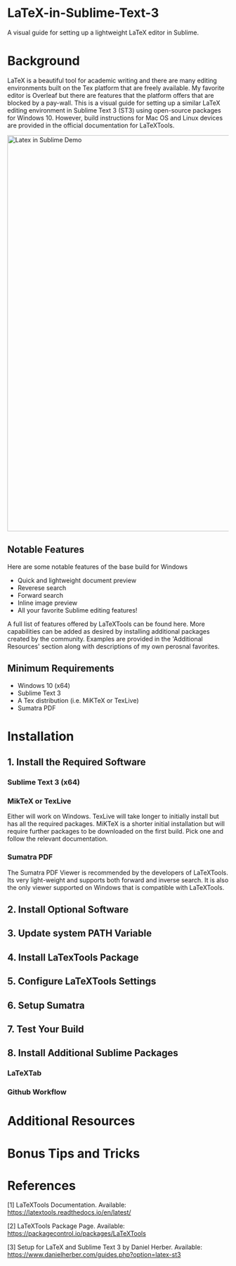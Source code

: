 # LaTeX-in-Sublime-Text-3
A visual guide for setting up a lightweight LaTeX editor in Sublime.

# Background
LaTeX is a beautiful tool for academic writing and there are many editing environments built on the Tex platform that are freely available. My favorite editor is Overleaf but there are features that the platform offers that are blocked by a pay-wall. This is a visual guide for setting up a similar LaTeX editing environment in Sublime Text 3 (ST3) using open-source packages for Windows 10. However, build instructions for Mac OS and Linux devices are provided in the official documentation for LaTeXTools.

<img src="images/LatexinSublimeDemo.gif" alt="Latex in Sublime Demo" style="width: 900px;"/>

## Notable Features
Here are some notable features of the base build for Windows

- Quick and lightweight document preview
- Reverese search
- Forward search
- Inline image preview
- All your favorite Sublime editing features!

A full list of features offered by LaTeXTools can be found here. More capabilities can be added as desired by installing additional packages created by the community. Examples are provided in the 'Additional Resources' section along with descriptions of my own perosnal favorites.

## Minimum Requirements
- Windows 10 (x64)
- Sublime Text 3
- A Tex distribution (i.e. MiKTeX or TexLive)
- Sumatra PDF

# Installation

## 1. Install the Required Software
### Sublime Text 3 (x64)
### MikTeX or TexLive
Either will work on Windows. TexLive will take longer to initially install but has all the required packages. MiKTeX is a shorter initial installation but will require further packages to be downloaded on the first build. Pick one and follow the relevant documentation.
### Sumatra PDF
The Sumatra PDF Viewer is recommended by the developers of LaTeXTools. Its very light-weight and supports both forward and inverse search. It is also the only viewer supported on Windows that is compatible with LaTeXTools.


## 2. Install Optional Software
## 3. Update system PATH Variable
## 4. Install LaTexTools Package
## 5. Configure LaTeXTools Settings
## 6. Setup Sumatra
## 7. Test Your Build
## 8. Install Additional Sublime Packages
### LaTeXTab
### Github Workflow

# Additional Resources


# Bonus Tips and Tricks

# References 
[1] LaTeXTools Documentation. Available: https://latextools.readthedocs.io/en/latest/ 

[2] LaTeXTools Package Page. Available: https://packagecontrol.io/packages/LaTeXTools

[3] Setup for LaTeX and Sublime Text 3 by Daniel Herber. Available: https://www.danielherber.com/guides.php?option=latex-st3
